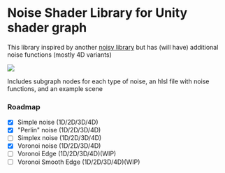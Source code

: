Noise Shader Library for Unity shader graph
==============================

This library inspired by another [noisy library](https://github.com/JimmyCushnie/Noisy-Nodes/tree/master/NoiseShader) but has (will have) additional noise functions (mostly 4D variants) 

![](ezgif-2-90bd5f0ce4.gif)

Includes subgraph nodes for each type of noise, an hlsl file with noise functions, and an example scene

### Roadmap
- [X] Simple noise (1D/2D/3D/4D)
- [X] "Perlin" noise (1D/2D/3D/4D)
- [ ] Simplex noise (1D/2D/3D/4D)
- [X] Voronoi noise (1D/2D/3D/4D)
- [ ] Voronoi Edge (1D/2D/3D/4D)(WIP)
- [ ] Voronoi Smooth Edge (1D/2D/3D/4D)(WIP)

